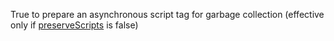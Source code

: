True to prepare an asynchronous script tag for garbage collection (effective only if
<a href="#!/api/Ext.Loader-cfg-preserveScripts" rel="Ext.Loader-cfg-preserveScripts" class="docClass">preserveScripts</a>
is false)
